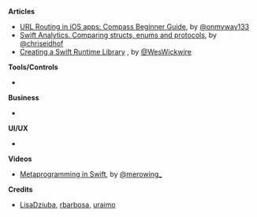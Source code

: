 **Articles**

* [URL Routing in iOS apps: Compass Beginner Guide](https://medium.com/flawless-app-stories/url-routing-with-compass-d59c0061e7e2), by [@onmyway133](https://twitter.com/onmyway133)
* [Swift Analytics. Comparing structs, enums and protocols](http://chris.eidhof.nl/post/swift-analytics/), by [@chriseidhof](https://twitter.com/chriseidhof)
* [Creating a Swift Runtime Library](https://medium.com/@weswickwire/creating-a-swift-runtime-library-3cc92fc486cc)
, by [@WesWickwire](https://twitter.com/weswickwire)

**Tools/Controls**

* 

**Business**

* 

**UI/UX**

* 

**Videos**

* [Metaprogramming in Swift](https://youtu.be/NISkw-N9Y9k), by [@merowing_](https://twitter.com/merowing_)

**Credits**

* [LisaDziuba](https://github.com/LisaDziuba), [rbarbosa](https://github.com/rbarbosa), [uraimo](https://github.com/uraimo)
